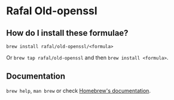 # Rafal Old-openssl

## How do I install these formulae?
`brew install rafal/old-openssl/<formula>`

Or `brew tap rafal/old-openssl` and then `brew install <formula>`.

## Documentation
`brew help`, `man brew` or check [Homebrew's documentation](https://docs.brew.sh).
